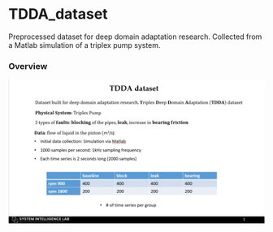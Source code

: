 # TDDA_dataset
Preprocessed dataset for deep domain adaptation research. Collected from a Matlab simulation of a triplex pump system.

### Overview

![](/img/TDDA.png)
